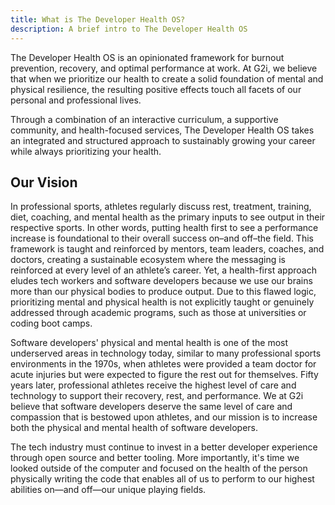 ```yaml
---
title: What is The Developer Health OS?
description: A brief intro to The Developer Health OS
---
```


The Developer Health OS is an opinionated framework for burnout prevention, recovery, and optimal performance at work. At G2i, we believe that when we prioritize our health to create a solid foundation of mental and physical resilience, the resulting positive effects touch all facets of our personal and professional lives. 

Through a combination of an interactive curriculum, a supportive community, and health-focused services, The Developer Health OS takes an integrated and structured approach to sustainably growing your career while always prioritizing your health. 

## Our Vision

In professional sports, athletes regularly discuss rest, treatment, training, diet, coaching, and mental health as the primary inputs to see output in their respective sports. In other words, putting health first to see a performance increase is foundational to their overall success on–and off–the field. This framework is taught and reinforced by mentors, team leaders, coaches, and doctors, creating a sustainable ecosystem where the messaging is reinforced at every level of an athlete’s career. Yet, a health-first approach eludes tech workers and software developers because we use our brains more than our physical bodies to produce output. Due to this flawed logic, prioritizing mental and physical health is not explicitly taught or genuinely addressed through academic programs, such as those at universities or coding boot camps.

Software developers' physical and mental health is one of the most underserved areas in technology today, similar to many professional sports environments in the 1970s, when athletes were provided a team doctor for acute injuries but were expected to figure the rest out for themselves. Fifty years later, professional athletes receive the highest level of care and technology to support their recovery, rest, and performance. We at G2i believe that software developers deserve the same level of care and compassion that is bestowed upon athletes, and our mission is to increase both the physical and mental health of software developers.

The tech industry must continue to invest in a better developer experience through open source and better tooling. More importantly, it's time we looked outside of the computer and focused on the health of the person physically writing the code that enables all of us to perform to our highest abilities on—and off—our unique playing fields.   
